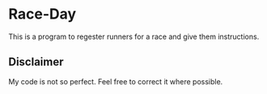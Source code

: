 # Race-Day

This is a program to regester runners for a race and give them instructions.

## Disclaimer

My code is not so perfect. Feel free to correct it where possible.
